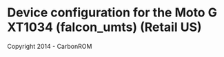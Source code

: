Device configuration for the Moto G XT1034 (falcon_umts) (Retail US)
===============================

Copyright 2014 - CarbonROM
